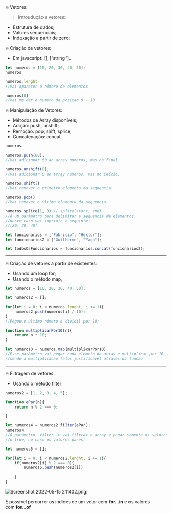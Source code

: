<aside>
🔥 Vetores:

</aside>

> Introudução a vetores:
> 
- Estrutura de dados;
- Valores sequenciais;
- Indexação a partir de zero;

<aside>
🔥 Criação de vetores:

</aside>

- Em javacsript: [], [”string”]...

```jsx
let numeros = [10, 20, 30, 40, 50];
numeros

numeros.lenght
//Vai aparecer o número de elementos

numeros[0]
//Vai me dar o numero da posicao 0 - 10 

```

<aside>
🔥 Manipulação de Vetores:

</aside>

- Métodos de Array disponíveis;
- Adição: push, unshift;
- Remoção: pop, shift, splice;
- Concatenação: concat

```jsx
numeros 

numeros.push(60); 
//Vai adicionar 60 ao array numeros, mas no final.

numeros.unshift(0); 
//Vai adicionar 0 ao array numeros, mas no início.

numeros.shift() 
//Vai remover o primeiro elemento da sequencia.

numeros.pop()
//Vai remover o último elemento da sequencia. 

numeros.splice(1, 3) //.splice(start, end) 
//é um parâmetro para delimitar a sequencia de elementos 
//neste caso vai imprimir o seguinte: 
//[20, 30, 40]
```

```jsx
let funcionarios = ["Fabricio", "Hector"]; 
let funcionarios2 = ["Guilherme", "Yago"];

let todosOsFuncionarios = funcionarios.concat(funcionarios2); 

```

---

<aside>
🔥 Criação de vetores a partir de existentes:

</aside>

- Usando um loop for;
- Usando o método map;

```jsx
let numeros = [10, 20, 30, 40, 50]; 

let numeros2 = [];

for(let i = 0; i < numeros.lenght; i += 1){
	numeros2.push(numeros[i] / 10); 
}
//Pegou o último número e dividil por 10; 
```

```jsx
function multiplicarPor10(n){
	return n * 10;
}

let numeros3 = numeros.map(multiplicarPor10) 
//Esse parâmetro vai pegar cada elemeto do array e multiplicar por 10 
//sendo a multiplicacao fatos justificavel atraves da funcao 
```

---

<aside>
🔥 Filtragem de vetores:

</aside>

- Usando o método filter

```jsx
numeros2 = [1, 2, 3, 4, 5]; 

function ePar(n){
	return n % 2 === 0; 

}

let numeros4 = numeros2.filter(ePar); 
numeros4;
//O parâmetro .filter -> vai filtrar o array e pegar somente os valores que receberao 
//o true, no caso os valores pares; 
```

```jsx
let numeros5 = []; 

for(let i = 0; i < numeros2.lenght; i += 1){ 
	if(numeros2[i] % 2 === 0){
		numeros5.push(numeros2[i])
	
	}
}
```

![Screenshot 2022-05-15 211402.png](https://s3-us-west-2.amazonaws.com/secure.notion-static.com/194ef9ff-cb6b-40e2-991f-49a23c8e6118/Screenshot_2022-05-15_211402.png)

É possível percorrer os índices de um vetor com **for...in** e os valores com **for...of**
